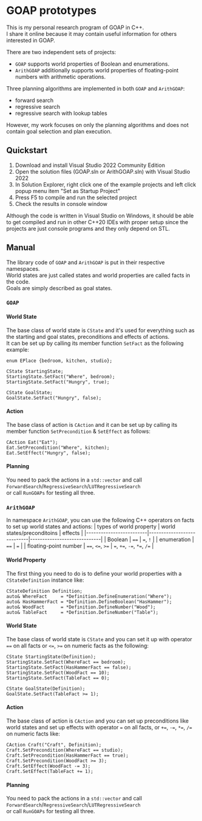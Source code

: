 GOAP prototypes
=========
This is my personal research program of GOAP in C++.  
I share it online because it may contain useful information for others interested in GOAP.

There are two independent sets of projects:
- `GOAP` supports world properties of Boolean and enumerations.
- `ArithGOAP` additionally supports world properties of floating-point numbers with arithmetic operations.

Three planning algorithms are implemented in both `GOAP` and `ArithGOAP`:
- forward search
- regressive search
- regressive search with lookup tables

However, my work focuses on only the planning algorithms and does not contain goal selection and plan execution.

## Quickstart
1. Download and install Visual Studio 2022 Community Edition
2. Open the solution files (GOAP.sln or ArithGOAP.sln) with Visual Studio 2022
3. In Solution Explorer, right click one of the example projects and left click popup menu item "Set as Startup Project"
4. Press F5 to compile and run the selected project
5. Check the results in console window

Although the code is written in Visual Studio on Windows, it should be able to get compiled and run in other C++20 IDEs with proper setup since the projects are just console programs and they only depend on STL.

## Manual

The library code of `GOAP` and `ArithGOAP` is put in their respective namespaces.  
World states are just called states and world properties are called facts in the code.  
Goals are simply described as goal states.

### `GOAP`

#### World State
The base class of world state is `CState` and it's used for everything such as the starting and goal states, preconditions and effects of actions.  
It can be set up by calling its member function `SetFact` as the following example:
```
enum EPlace {bedroom, kitchen, studio};

CState StartingState;
StartingState.SetFact("Where", bedroom);
StartingState.SetFact("Hungry", true);

CState GoalState;
GoalState.SetFact("Hungry", false);
```
#### Action
The base class of action is `CAction` and it can be set up by calling its member function `SetPrecondition` & `SetEffect` as follows:
```
CAction Eat("Eat");
Eat.SetPrecondition("Where", kitchen);
Eat.SetEffect("Hungry", false);
```
#### Planning
You need to pack the actions in a `std::vector` and call `ForwardSearch`/`RegressiveSearch`/`LUTRegressiveSearch`  
or call `RunGOAPs` for testing all three.

### `ArithGOAP`

In namespace `ArithGOAP`, you can use the following C++ operators on facts to set up world states and actions:
| types of world property | world states/preconditoins | effects                     |
|-------------------------|----------------------------|-----------------------------|
| Boolean                 | `==`                       | `=`, `!`                    |
| enumeration             | `==`                       | `=`                         |
| floating-point number   | `==`, `<=`, `>=`           | `=`, `+=`, `-=`, `*=`, `/=` |
#### World Property  
The first thing you need to do is to define your world properties with a `CStateDefinition` instance like:
```
CStateDefinition Definition;
auto& WhereFact     = *Definition.DefineEnumeration("Where");
auto& HasHammerFact = *Definition.DefineBoolean("HasHammer");
auto& WoodFact      = *Definition.DefineNumber("Wood");
auto& TableFact     = *Definition.DefineNumber("Table");
```
#### World State
The base class of world state is `CState` and you can set it up with operator `==` on all facts or `<=`, `>=` on numeric facts as the following:
```
CState StartingState(Definition);
StartingState.SetFact(WhereFact == bedroom);
StartingState.SetFact(HasHammerFact == false);
StartingState.SetFact(WoodFact == 10);
StartingState.SetFact(TableFact == 0);

CState GoalState(Definition);
GoalState.SetFact(TableFact >= 1);
```
#### Action
The base class of action is `CAction` and you can set up preconditions like world states and set up effects with operator `=` on all facts, or `+=`, `-=`, `*=`, `/=` on numeric facts like:
```
CAction Craft("Craft", Definition);
Craft.SetPrecondition(WhereFact == studio);
Craft.SetPrecondition(HasHammerFact == true);
Craft.SetPrecondition(WoodFact >= 3);
Craft.SetEffect(WoodFact -= 3);
Craft.SetEffect(TableFact += 1);
```
#### Planning  
You need to pack the actions in a `std::vector` and call `ForwardSearch`/`RegressiveSearch`/`LUTRegressiveSearch`  
or call `RunGOAPs` for testing all three.
